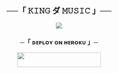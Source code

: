
<h2 align="center">
    ──「 𝙺𝙸𝙽𝙶 ダ 𝙼𝚄𝚂𝙸𝙲 」──
</h2>

<p align="center">
  <img src="https://telegra.ph/file/9838cadaf38e425f07367.jpg">
</p>

<h3 align="center">
    ─「 ᴅᴇᴩʟᴏʏ ᴏɴ ʜᴇʀᴏᴋᴜ 」─
</h3>

<p align="center"><a href="https://dashboard.heroku.com/new?template=https://github.com/abod-19/Q"> <img src="https://img.shields.io/badge/Deploy%20On%20Heroku-black?style=for-the-badge&logo=heroku" width="220" height="38.45"/></a></p>
